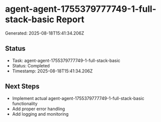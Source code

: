 # agent-agent-1755379777749-1-full-stack-basic Report

Generated: 2025-08-18T15:41:34.206Z

## Status
- Task: agent-agent-1755379777749-1-full-stack-basic
- Status: Completed
- Timestamp: 2025-08-18T15:41:34.206Z

## Next Steps
- Implement actual agent-agent-1755379777749-1-full-stack-basic functionality
- Add proper error handling
- Add logging and monitoring
